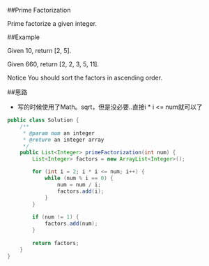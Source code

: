 ##Prime Factorization

  Prime factorize a given integer.

##Example

  Given 10, return [2, 5].

  Given 660, return [2, 2, 3, 5, 11].

  Notice
  You should sort the factors in ascending order.
  
##思路
- 写的时候使用了Math。sqrt，但是没必要..直接i * i <= num就可以了

```java
public class Solution {
    /**
     * @param num an integer
     * @return an integer array
     */
    public List<Integer> primeFactorization(int num) {
        List<Integer> factors = new ArrayList<Integer>();

        for (int i = 2; i * i <= num; i++) {
            while (num % i == 0) {
                num = num / i;
                factors.add(i);
            }
        }
        
        if (num != 1) {
            factors.add(num);
        }
        
        return factors;
    }
}
```
